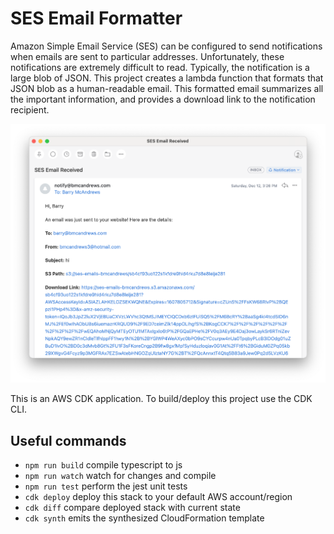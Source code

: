 # SES Email Formatter

Amazon Simple Email Service (SES) can be configured to send notifications when emails are sent to particular addresses. Unfortunately, these notifications are extremely difficult to read. Typically, the notification is a large blob of JSON. This project creates a lambda function that formats that JSON blob as a human-readable email. This formatted email summarizes all the important information, and provides a download link to the notification recipient. 

<p align="center">
  <img src="docs/email.png">
</p>

This is an AWS CDK application. To build/deploy this project use the CDK CLI.

## Useful commands

 * `npm run build`   compile typescript to js
 * `npm run watch`   watch for changes and compile
 * `npm run test`    perform the jest unit tests
 * `cdk deploy`      deploy this stack to your default AWS account/region
 * `cdk diff`        compare deployed stack with current state
 * `cdk synth`       emits the synthesized CloudFormation template
